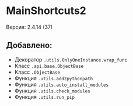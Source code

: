 # MainShortcuts2
Версия: 2.4.14 (37)
## Добавлено:
- Декоратор `.utils.OnlyOneInstance.wrap_func`
- Класс `.api.base.ObjectBase`
- Класс `.ObjectBase`
- Функция `.utils.add2pythonpath`
- Функция `.utils.auto_install_modules`
- Функция `.utils.check_modules`
- Функция `.utils.run_pip`